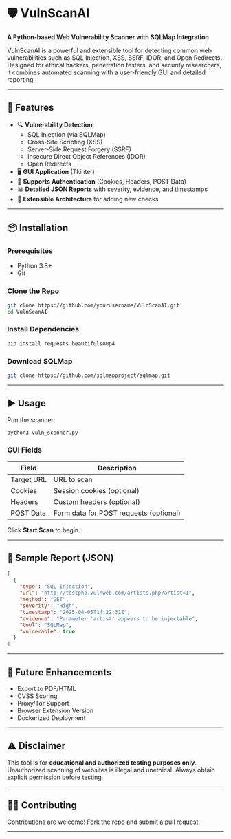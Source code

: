 # 🛡️ VulnScanAI

**A Python-based Web Vulnerability Scanner with SQLMap Integration**

VulnScanAI is a powerful and extensible tool for detecting common web vulnerabilities such as SQL Injection, XSS, SSRF, IDOR, and Open Redirects. Designed for ethical hackers, penetration testers, and security researchers, it combines automated scanning with a user-friendly GUI and detailed reporting.

---

## 🌟 Features

- 🔍 **Vulnerability Detection**:
  - SQL Injection (via SQLMap)
  - Cross-Site Scripting (XSS)
  - Server-Side Request Forgery (SSRF)
  - Insecure Direct Object References (IDOR)
  - Open Redirects
- 🖥️ **GUI Application** (Tkinter)
- 🔐 **Supports Authentication** (Cookies, Headers, POST Data)
- 📊 **Detailed JSON Reports** with severity, evidence, and timestamps
- 🧪 **Extensible Architecture** for adding new checks

---

## 📦 Installation

### Prerequisites

- Python 3.8+
- Git

### Clone the Repo

```bash
git clone https://github.com/yourusername/VulnScanAI.git
cd VulnScanAI
```

### Install Dependencies

```bash
pip install requests beautifulsoup4
```

### Download SQLMap

```bash
git clone https://github.com/sqlmapproject/sqlmap.git
```

---

## ▶️ Usage

Run the scanner:

```bash
python3 vuln_scanner.py
```

### GUI Fields

| Field         | Description                          |
|---------------|--------------------------------------|
| Target URL    | URL to scan                          |
| Cookies       | Session cookies (optional)           |
| Headers       | Custom headers (optional)            |
| POST Data     | Form data for POST requests (optional) |

Click **Start Scan** to begin.

---

## 📄 Sample Report (JSON)

```json
[
  {
    "type": "SQL Injection",
    "url": "http://testphp.vulnweb.com/artists.php?artist=1",
    "method": "GET",
    "severity": "High",
    "timestamp": "2025-04-05T14:22:31Z",
    "evidence": "Parameter 'artist' appears to be injectable",
    "tool": "SQLMap",
    "vulnerable": true
  }
]
```

---

## 🧠 Future Enhancements

- Export to PDF/HTML
- CVSS Scoring
- Proxy/Tor Support
- Browser Extension Version
- Dockerized Deployment

---

## ⚠️ Disclaimer

This tool is for **educational and authorized testing purposes only**. Unauthorized scanning of websites is illegal and unethical. Always obtain explicit permission before testing.

---

## 🧑‍💻 Contributing

Contributions are welcome! Fork the repo and submit a pull request.

---
